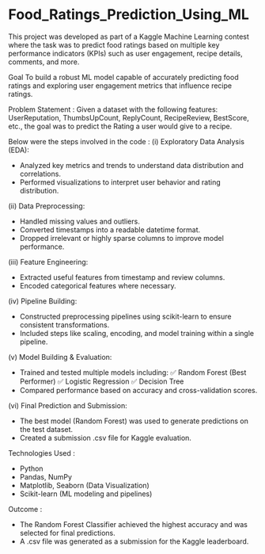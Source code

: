 # Food_Ratings_Prediction_Using_ML

This project was developed as part of a Kaggle Machine Learning contest where the task was to predict food ratings based on multiple key performance indicators (KPIs) such as user engagement, recipe details, comments, and more.

Goal
To build a robust ML model capable of accurately predicting food ratings and exploring user engagement metrics that influence recipe ratings.

Problem Statement :
Given a dataset with the following features:
UserReputation, ThumbsUpCount, ReplyCount, RecipeReview, BestScore, etc., the goal was to predict the Rating a user would give to a recipe.

Below were the steps involved in the code :
(i) Exploratory Data Analysis (EDA):
- Analyzed key metrics and trends to understand data distribution and correlations.
- Performed visualizations to interpret user behavior and rating distribution.

(ii) Data Preprocessing:
- Handled missing values and outliers.
- Converted timestamps into a readable datetime format.
- Dropped irrelevant or highly sparse columns to improve model performance.

(iii) Feature Engineering:
- Extracted useful features from timestamp and review columns.
- Encoded categorical features where necessary.

(iv) Pipeline Building:
- Constructed preprocessing pipelines using scikit-learn to ensure consistent transformations.
- Included steps like scaling, encoding, and model training within a single pipeline.

(v) Model Building & Evaluation:
- Trained and tested multiple models including:
✅ Random Forest (Best Performer)
✅ Logistic Regression
✅ Decision Tree
- Compared performance based on accuracy and cross-validation scores.

(vi) Final Prediction and Submission:
- The best model (Random Forest) was used to generate predictions on the test dataset.
- Created a submission .csv file for Kaggle evaluation.

Technologies Used :
- Python
- Pandas, NumPy
- Matplotlib, Seaborn (Data Visualization)
- Scikit-learn (ML modeling and pipelines)

Outcome :
- The Random Forest Classifier achieved the highest accuracy and was selected for final predictions.
- A .csv file was generated as a submission for the Kaggle leaderboard.

